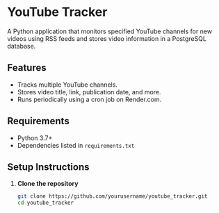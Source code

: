 # YouTube Tracker

A Python application that monitors specified YouTube channels for new videos using RSS feeds and stores video information in a PostgreSQL database.

## Features

- Tracks multiple YouTube channels.
- Stores video title, link, publication date, and more.
- Runs periodically using a cron job on Render.com.

## Requirements

- Python 3.7+
- Dependencies listed in `requirements.txt`

## Setup Instructions

1. **Clone the repository**

   ```bash
   git clone https://github.com/yourusername/youtube_tracker.git
   cd youtube_tracker
